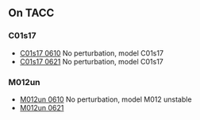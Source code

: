 ## On TACC
### C01s17
- [C01s17 0610](../data/C01s17_0610.nbconvert.html) No perturbation, model C01s17
- [C01s17 0621](../data/C01s17_0621.nbconvert.html) No perturbation, model C01s17

### M012un
- [M012un 0610](../data/M012un_0610.nbconvert.html) No perturbation, model M012 unstable
- [M012un 0621](../data/M012un_0621.nbconvert.html)
